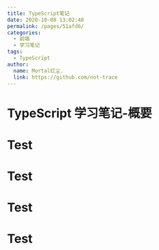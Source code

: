 ```yaml
---
title: TypeScript笔记
date: 2020-10-08 13:02:48
permalink: /pages/51afd6/
categories:
  - 前端
  - 学习笔记
tags:
  - TypeScript
author:
  name: Mortal红尘.
  link: https://github.com/not-trace
---
```

# TypeScript 学习笔记-概要
# Test
# Test
# Test
# Test